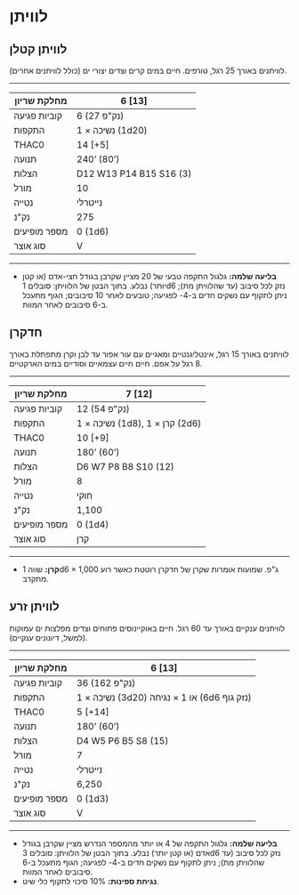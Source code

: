 # לוויתן

## לוויתן קטלן

לוויתנים באורך 25 רגל, טורפים. חיים במים קרים וצדים יצורי ים (כולל לוויתנים אחרים).

------

| מחלקת שריון     | 6 [13]                  |
| ---------------- | ----------------------- |
| קוביות פגיעה    | 6 (27 נק"פ)             |
| התקפות          | 1 × נשיכה (1d20)        |
| THAC0            | 14 [+5]                 |
| תנועה           | 240’ (80’)              |
| הצלות           | D12 W13 P14 B15 S16 (3) |
| מורל            | 10                      |
| נטייה           | נייטרלי                |
| נק"נ            | 275                     |
| מספר מופיעים    | 0 (1d6)                 |
| סוג אוצר        | V                       |

------

- **בליעה שלמה:** גלגול התקפה טבעי של 20 מציין שקרבן בגודל חצי-אדם (או קטן יותר) נבלע. בתוך הבטן של הלוויתן: סובלים 1d6 נזק לכל סיבוב (עד שהלוויתן מת); ניתן לתקוף עם נשקים חדים ב-4- לפגיעה; טובעים לאחר 10 סיבובים; הגוף מתעכל ב-6 סיבובים לאחר המוות.

## חדקרן

לוויתנים באורך 15 רגל, אינטליגנטיים ומאגיים עם עור אפור עד לבן וקרן מתפתלת באורך 8 רגל על אפם. חיים חיים עצמאיים וסודיים במים הארקטיים.

------

| מחלקת שריון     | 7 [12]                         |
| ---------------- | ------------------------------ |
| קוביות פגיעה    | 12 (54 נק"פ)                   |
| התקפות          | 1 × נשיכה (1d8), 1 × קרן (2d6) |
| THAC0            | 10 [+9]                        |
| תנועה           | 180’ (60’)                     |
| הצלות           | D6 W7 P8 B8 S10 (12)           |
| מורל            | 8                              |
| נטייה           | חוקי                           |
| נק"נ            | 1,100                          |
| מספר מופיעים    | 0 (1d4)                        |
| סוג אוצר        | קרן                            |

------

- **קרן:** שווה 1d6 × 1,000 ג"פ. שמועות אומרות שקרן של חדקרן רוטטת כאשר רוע מתקרב.

## לוויתן זרע

לוויתנים ענקיים באורך עד 60 רגל. חיים באוקיינוסים פתוחים וצדים מפלצות ים עמוקות (למשל, דיונונים ענקיים).

------

| מחלקת שריון     | 6 [13]                                       |
| ---------------- | -------------------------------------------- |
| קוביות פגיעה    | 36 (162 נק"פ)                                |
| התקפות          | 1 × נשיכה (3d20) או 1 × נגיחה (6d6 נזק גוף) |
| THAC0            | 5 [+14]                                      |
| תנועה           | 180’ (60’)                                   |
| הצלות           | D4 W5 P6 B5 S8 (15)                          |
| מורל            | 7                                            |
| נטייה           | נייטרלי                                      |
| נק"נ            | 6,250                                        |
| מספר מופיעים    | 0 (1d3)                                      |
| סוג אוצר        | V                                            |

------

- **בליעה שלמה:** גלגול התקפה של 4 או יותר מהמספר הנדרש מציין שקרבן בגודל אדם (או קטן יותר) נבלע. בתוך הבטן של הלוויתן: סובלים 3d6 נזק לכל סיבוב (עד שהלוויתן מת); ניתן לתקוף עם נשקים חדים ב-4- לפגיעה; הגוף מתעכל ב-6 סיבובים לאחר המוות.
- **נגיחת ספינות:** 10% סיכוי לתקוף כלי שיט.